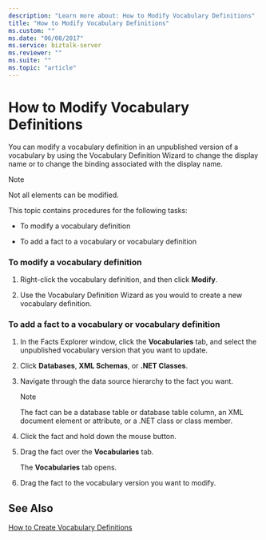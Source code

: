 ```yaml
---
description: "Learn more about: How to Modify Vocabulary Definitions"
title: "How to Modify Vocabulary Definitions"
ms.custom: ""
ms.date: "06/08/2017"
ms.service: biztalk-server
ms.reviewer: ""
ms.suite: ""
ms.topic: "article"
---
```

# How to Modify Vocabulary Definitions
You can modify a vocabulary definition in an unpublished version of a vocabulary by using the Vocabulary Definition Wizard to change the display name or to change the binding associated with the display name.  
  
> [!NOTE]
>  Not all elements can be modified.  
  
 This topic contains procedures for the following tasks:  
  
-   To modify a vocabulary definition  
  
-   To add a fact to a vocabulary or vocabulary definition  
  
### To modify a vocabulary definition  
  
1.  Right-click the vocabulary definition, and then click **Modify**.  
  
2.  Use the Vocabulary Definition Wizard as you would to create a new vocabulary definition.  
  
### To add a fact to a vocabulary or vocabulary definition  
  
1.  In the Facts Explorer window, click the **Vocabularies** tab, and select the unpublished vocabulary version that you want to update.  
  
2.  Click **Databases**, **XML Schemas**, or **.NET Classes**.  
  
3.  Navigate through the data source hierarchy to the fact you want.  
  
    > [!NOTE]
    >  The fact can be a database table or database table column, an XML document element or attribute, or a .NET class or class member.  
  
4.  Click the fact and hold down the mouse button.  
  
5.  Drag the fact over the **Vocabularies** tab.  
  
     The **Vocabularies** tab opens.  
  
6.  Drag the fact to the vocabulary version you want to modify.  
  
## See Also  
 [How to Create Vocabulary Definitions](../core/how-to-create-vocabulary-definitions.md)
